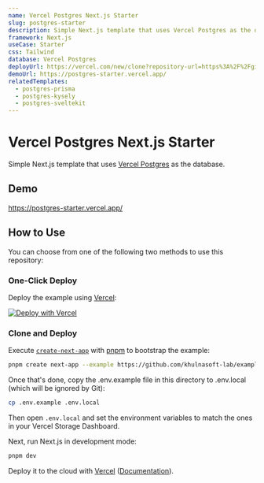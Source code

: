 ```yaml
---
name: Vercel Postgres Next.js Starter
slug: postgres-starter
description: Simple Next.js template that uses Vercel Postgres as the database.
framework: Next.js
useCase: Starter
css: Tailwind
database: Vercel Postgres
deployUrl: https://vercel.com/new/clone?repository-url=https%3A%2F%2Fgithub.com%2Fvercel%2Fexamples%2Ftree%2Fmain%2Fstorage%2Fpostgres-starter&project-name=postgres-starter&repository-name=postgres-starter&demo-title=Vercel%20Postgres%20Next.js%20Starter&demo-description=Simple%20Next.js%20template%20that%20uses%20Vercel%20Postgres%20as%20the%20database.&demo-url=https%3A%2F%2Fpostgres-starter.vercel.app%2F&demo-image=https%3A%2F%2Fpostgres-starter.vercel.app%2Fopengraph-image.png&stores=%5B%7B"type"%3A"postgres"%7D%5D
demoUrl: https://postgres-starter.vercel.app/
relatedTemplates:
  - postgres-prisma
  - postgres-kysely
  - postgres-sveltekit
---
```


# Vercel Postgres Next.js Starter

Simple Next.js template that uses [Vercel Postgres](https://vercel.com/postgres) as the database.

## Demo

https://postgres-starter.vercel.app/

## How to Use

You can choose from one of the following two methods to use this repository:

### One-Click Deploy

Deploy the example using [Vercel](https://vercel.com?utm_source=github&utm_medium=readme&utm_campaign=vercel-examples):

[![Deploy with Vercel](https://vercel.com/button)](https://vercel.com/new/clone?repository-url=https%3A%2F%2Fgithub.com%2Fvercel%2Fexamples%2Ftree%2Fmain%2Fstorage%2Fpostgres-starter&project-name=postgres-starter&repository-name=postgres-starter&demo-title=Vercel%20Postgres%20Next.js%20Starter&demo-description=Simple%20Next.js%20template%20that%20uses%20Vercel%20Postgres%20as%20the%20database.&demo-url=https%3A%2F%2Fpostgres-starter.vercel.app%2F&demo-image=https%3A%2F%2Fpostgres-starter.vercel.app%2Fopengraph-image.png&stores=%5B%7B"type"%3A"postgres"%7D%5D)

### Clone and Deploy

Execute [`create-next-app`](https://github.com/khulnasoft-lab/next.js/tree/canary/packages/create-next-app) with [pnpm](https://pnpm.io/installation) to bootstrap the example:

```bash
pnpm create next-app --example https://github.com/khulnasoft-lab/examples/tree/main/storage/postgres-starter
```

Once that's done, copy the .env.example file in this directory to .env.local (which will be ignored by Git):

```bash
cp .env.example .env.local
```

Then open `.env.local` and set the environment variables to match the ones in your Vercel Storage Dashboard.

Next, run Next.js in development mode:

```bash
pnpm dev
```

Deploy it to the cloud with [Vercel](https://vercel.com/new?utm_source=github&utm_medium=readme&utm_campaign=vercel-examples) ([Documentation](https://nextjs.org/docs/deployment)).
